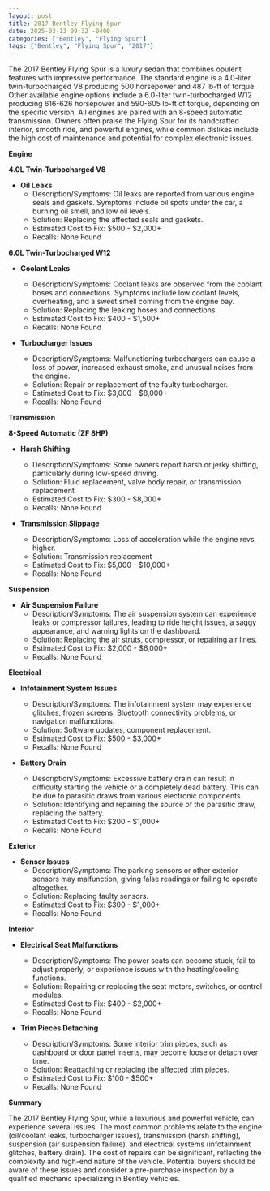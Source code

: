 ```yaml
---
layout: post
title: 2017 Bentley Flying Spur
date: 2025-03-13 09:32 -0400
categories: ["Bentley", "Flying Spur"]
tags: ["Bentley", "Flying Spur", "2017"]
---
```

The 2017 Bentley Flying Spur is a luxury sedan that combines opulent features with impressive performance. The standard engine is a 4.0-liter twin-turbocharged V8 producing 500 horsepower and 487 lb-ft of torque. Other available engine options include a 6.0-liter twin-turbocharged W12 producing 616-626 horsepower and 590-605 lb-ft of torque, depending on the specific version. All engines are paired with an 8-speed automatic transmission. Owners often praise the Flying Spur for its handcrafted interior, smooth ride, and powerful engines, while common dislikes include the high cost of maintenance and potential for complex electronic issues.

**Engine**

**4.0L Twin-Turbocharged V8**

* **Oil Leaks**
    * Description/Symptoms: Oil leaks are reported from various engine seals and gaskets. Symptoms include oil spots under the car, a burning oil smell, and low oil levels.
    * Solution: Replacing the affected seals and gaskets.
    * Estimated Cost to Fix: $500 - $2,000+
    * Recalls: None Found

**6.0L Twin-Turbocharged W12**

* **Coolant Leaks**
    * Description/Symptoms: Coolant leaks are observed from the coolant hoses and connections. Symptoms include low coolant levels, overheating, and a sweet smell coming from the engine bay.
    * Solution: Replacing the leaking hoses and connections.
    * Estimated Cost to Fix: $400 - $1,500+
    * Recalls: None Found

* **Turbocharger Issues**
    * Description/Symptoms: Malfunctioning turbochargers can cause a loss of power, increased exhaust smoke, and unusual noises from the engine.
    * Solution: Repair or replacement of the faulty turbocharger.
    * Estimated Cost to Fix: $3,000 - $8,000+
    * Recalls: None Found

**Transmission**

**8-Speed Automatic (ZF 8HP)**

* **Harsh Shifting**
    * Description/Symptoms: Some owners report harsh or jerky shifting, particularly during low-speed driving.
    * Solution: Fluid replacement, valve body repair, or transmission replacement
    * Estimated Cost to Fix: $300 - $8,000+
    * Recalls: None Found

* **Transmission Slippage**
    * Description/Symptoms: Loss of acceleration while the engine revs higher.
    * Solution: Transmission replacement
    * Estimated Cost to Fix: $5,000 - $10,000+
    * Recalls: None Found

**Suspension**

* **Air Suspension Failure**
    * Description/Symptoms: The air suspension system can experience leaks or compressor failures, leading to ride height issues, a saggy appearance, and warning lights on the dashboard.
    * Solution: Replacing the air struts, compressor, or repairing air lines.
    * Estimated Cost to Fix: $2,000 - $6,000+
    * Recalls: None Found

**Electrical**

* **Infotainment System Issues**
    * Description/Symptoms: The infotainment system may experience glitches, frozen screens, Bluetooth connectivity problems, or navigation malfunctions.
    * Solution: Software updates, component replacement.
    * Estimated Cost to Fix: $500 - $3,000+
    * Recalls: None Found

* **Battery Drain**
    * Description/Symptoms: Excessive battery drain can result in difficulty starting the vehicle or a completely dead battery. This can be due to parasitic draws from various electronic components.
    * Solution: Identifying and repairing the source of the parasitic draw, replacing the battery.
    * Estimated Cost to Fix: $200 - $1,000+
    * Recalls: None Found

**Exterior**

* **Sensor Issues**
    * Description/Symptoms: The parking sensors or other exterior sensors may malfunction, giving false readings or failing to operate altogether.
    * Solution: Replacing faulty sensors.
    * Estimated Cost to Fix: $300 - $1,000+
    * Recalls: None Found

**Interior**

* **Electrical Seat Malfunctions**
    * Description/Symptoms: The power seats can become stuck, fail to adjust properly, or experience issues with the heating/cooling functions.
    * Solution: Repairing or replacing the seat motors, switches, or control modules.
    * Estimated Cost to Fix: $400 - $2,000+
    * Recalls: None Found

* **Trim Pieces Detaching**
    * Description/Symptoms: Some interior trim pieces, such as dashboard or door panel inserts, may become loose or detach over time.
    * Solution: Reattaching or replacing the affected trim pieces.
    * Estimated Cost to Fix: $100 - $500+
    * Recalls: None Found

**Summary**

The 2017 Bentley Flying Spur, while a luxurious and powerful vehicle, can experience several issues. The most common problems relate to the engine (oil/coolant leaks, turbocharger issues), transmission (harsh shifting), suspension (air suspension failure), and electrical systems (infotainment glitches, battery drain). The cost of repairs can be significant, reflecting the complexity and high-end nature of the vehicle. Potential buyers should be aware of these issues and consider a pre-purchase inspection by a qualified mechanic specializing in Bentley vehicles.

